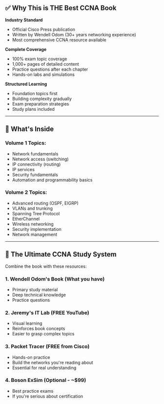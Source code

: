 ## ✅ Why This is THE Best CCNA Book

**Industry Standard**

- Official Cisco Press publication
- Written by Wendell Odom (30+ years networking experience)
- Most comprehensive CCNA resource available

**Complete Coverage**

- 100% exam topic coverage
- 1,000+ pages of detailed content
- Practice questions after each chapter
- Hands-on labs and simulations

**Structured Learning**

- Foundation topics first
- Building complexity gradually
- Exam preparation strategies
- Study plans included

---

## 📖 What's Inside

### **Volume 1 Topics:**

- Network fundamentals
- Network access (switching)
- IP connectivity (routing)
- IP services
- Security fundamentals
- Automation and programmability basics

### **Volume 2 Topics:**

- Advanced routing (OSPF, EIGRP)
- VLANs and trunking
- Spanning Tree Protocol
- EtherChannel
- Wireless networking
- Security implementation
- Network management

---

## 🎯 The Ultimate CCNA Study System

Combine the book with these resources:

### **1. Wendell Odom's Book** (What you have)

- Primary study material
- Deep technical knowledge
- Practice questions

### **2. Jeremy's IT Lab** (FREE YouTube)

- Visual learning
- Reinforces book concepts
- Easier to grasp complex topics

### **3. Packet Tracer** (FREE from Cisco)

- Hands-on practice
- Build the networks you're reading about
- Essential for real understanding

### **4. Boson ExSim** (Optional - ~$99)

- Best practice exams
- If you're serious about certification